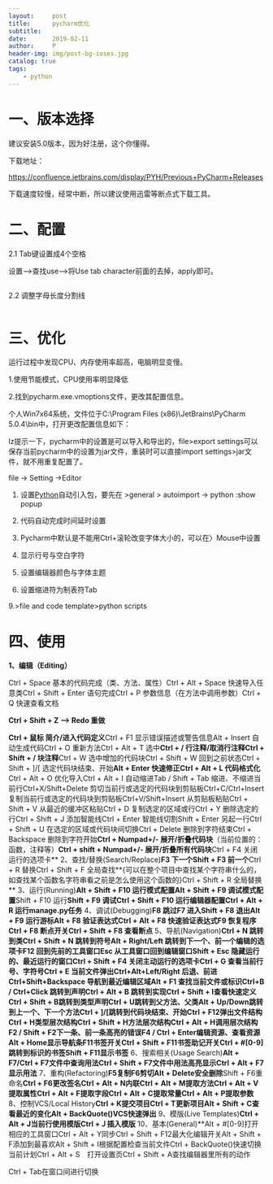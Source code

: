 ```yaml
---
layout:     post
title:      pycharm优化
subtitle:   
date:       2019-02-11
author:     P
header-img: img/post-bg-ioses.jpg
catalog: true
tags:
    - python
---
```

# 一、版本选择

建议安装5.0版本，因为好注册，这个你懂得。

下载地址：

https://confluence.jetbrains.com/display/PYH/Previous+PyCharm+Releases

下载速度较慢，经常中断，所以建议使用迅雷等断点式下载工具。

# 二、配置

2.1 Tab键设置成4个空格

设置-->查找use-->将Use tab character前面的去掉，apply即可。

<img src="https://images2015.cnblogs.com/blog/793034/201611/793034-20161114142812029-1083365006.png" alt="" />

2.2 调整字母长度分割线

<img src="https://images2015.cnblogs.com/blog/793034/201611/793034-20161114150343342-1176222045.png" alt="" />

# 三、优化

运行过程中发现CPU、内存使用率超高，电脑明显变慢。

1.使用节能模式，CPU使用率明显降低

2.找到pycharm.exe.vmoptions文件，更改其配置信息。

个人Win7x64系统，文件位于C:\Program Files (x86)\JetBrains\PyCharm 5.0.4\bin中，打开更改配置信息如下：

lz提示一下，pycharm中的设置是可以导入和导出的，file>export settings可以保存当前pycharm中的设置为jar文件，重装时可以直接import settings>jar文件，就不用重复配置了。

file -> Setting ->Editor

1. 设置[Python](http://lib.csdn.net/base/python)自动引入包，要先在 >general > autoimport -> python :show popup

2. 代码自动完成时间延时设置

3. Pycharm中默认是不能用Ctrl+滚轮改变字体大小的，可以在〉Mouse中设置

4. 显示行号与空白字符

5. 设置编辑器颜色与字体主题

6. 设置缩进符为制表符Tab

9.>file and code template>python scripts

# 四、使用

**1、编辑（Editing）**

Ctrl + Space    基本的代码完成（类、方法、属性）Ctrl + Alt + Space  快速导入任意类Ctrl + Shift + Enter    语句完成Ctrl + P    参数信息（在方法中调用参数）Ctrl + Q    快速查看文档

**Ctrl + Shift + Z --> Redo 重做**


**Ctrl + 鼠标    简介/进入代码定义**Ctrl + F1    显示错误描述或警告信息Alt + Insert    自动生成代码Ctrl + O    重新方法Ctrl + Alt + T    选中**Ctrl + /    行注释/取消行注释Ctrl + Shift + /    块注释**Ctrl + W    选中增加的代码块Ctrl + Shift + W    回到之前状态Ctrl + Shift + ]/[     选定代码块结束、开始**Alt + Enter    快速修正Ctrl + Alt + L     代码格式化**Ctrl + Alt + O    优化导入Ctrl + Alt + I    自动缩进Tab / Shift + Tab  缩进、不缩进当前行Ctrl+X/Shift+Delete    剪切当前行或选定的代码块到剪贴板Ctrl+C/Ctrl+Insert    复制当前行或选定的代码块到剪贴板Ctrl+V/Shift+Insert    从剪贴板粘贴Ctrl + Shift + V    从最近的缓冲区粘贴Ctrl + D  复制选定的区域或行Ctrl + Y    删除选定的行Ctrl + Shift + J  添加智能线Ctrl + Enter   智能线切割Shift + Enter    另起一行Ctrl + Shift + U  在选定的区域或代码块间切换Ctrl + Delete   删除到字符结束Ctrl + Backspace   删除到字符开始**Ctrl + Numpad+/-   展开/折叠代码块**（当前位置的：函数，注释等）**Ctrl + shift + Numpad+/-   展开/折叠所有代码块**Ctrl + F4   关闭运行的选项卡** 2、查找/替换(Search/Replace)**F3   下一个Shift + F3   前一个**Ctrl + R   替换Ctrl + Shift + F   全局查找**{可以在整个项目中查找某个字符串什么的，如查找某个函数名字符串看之前是怎么使用这个函数的}Ctrl + Shift + R   全局替换** 3、运行(Running)**Alt + Shift + F10   运行模式配置Alt + Shift + F9    调试模式配置**Shift + F10    运行**Shift + F9   调试Ctrl + Shift + F10   运行编辑器配置Ctrl + Alt + R   运行manage.py任务** 4、调试(Debugging)**F8   跳过F7   进入Shift + F8   退出Alt + F9    运行游标Alt + F8    验证表达式Ctrl + Alt + F8   快速验证表达式F9    恢复程序Ctrl + F8   断点开关Ctrl + Shift + F8   查看断点** 5、导航(Navigation)**Ctrl + N    跳转到类Ctrl + Shift + N    跳转到符号Alt + Right/Left    跳转到下一个、前一个编辑的选项卡F12    回到先前的工具窗口Esc    从工具窗口回到编辑窗口Shift + Esc   隐藏运行的、最近运行的窗口Ctrl + Shift + F4   关闭主动运行的选项卡Ctrl + G    查看当前行号、字符号Ctrl + E   当前文件弹出Ctrl+Alt+Left/Right   后退、前进Ctrl+Shift+Backspace    导航到最近编辑区域Alt + F1   查找当前文件或标识Ctrl+B / Ctrl+Click    跳转到声明Ctrl + Alt + B    跳转到实现Ctrl + Shift + I查看快速定义Ctrl + Shift + B跳转到类型声明Ctrl + U跳转到父方法、父类Alt + Up/Down跳转到上一个、下一个方法Ctrl + ]/[跳转到代码块结束、开始Ctrl + F12弹出文件结构Ctrl + H类型层次结构Ctrl + Shift + H方法层次结构Ctrl + Alt + H调用层次结构F2 / Shift + F2下一条、前一条高亮的错误F4 / Ctrl + Enter编辑资源、查看资源Alt + Home显示导航条F11书签开关Ctrl + Shift + F11书签助记开关Ctrl + #[0-9]跳转到标识的书签Shift + F11显示书签** 6、搜索相关(Usage Search)**Alt + F7/Ctrl + F7文件中查询用法Ctrl + Shift + F7文件中用法高亮显示Ctrl + Alt + F7显示用法** 7、重构(Refactoring)**F5复制F6剪切Alt + Delete安全删除**Shift + F6重命名**Ctrl + F6更改签名Ctrl + Alt + N内联Ctrl + Alt + M提取方法Ctrl + Alt + V提取属性Ctrl + Alt + F提取字段Ctrl + Alt + C提取常量Ctrl + Alt + P提取参数** 8、控制VCS/Local History**Ctrl + K提交项目Ctrl + T更新项目Alt + Shift + C查看最近的变化Alt + BackQuote()VCS快速弹出** 9、模版(Live Templates)**Ctrl + Alt + J当前行使用模版Ctrl +Ｊ插入模版** 10、基本(General)**Alt + #[0-9]打开相应的工具窗口Ctrl + Alt + Y同步Ctrl + Shift + F12最大化编辑开关Alt + Shift + F添加到最喜欢Alt + Shift + I根据配置检查当前文件Ctrl + BackQuote()快速切换当前计划Ctrl + Alt + S　打开设置页Ctrl + Shift + A查找编辑器里所有的动作

Ctrl + Tab在窗口间进行切换
